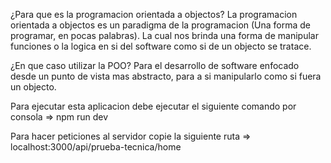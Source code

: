 ¿Para que es la programacion orientada a objectos? La programacion orientada a objectos es un paradigma de la programacion
(Una forma de programar, en pocas palabras). La cual nos brinda una forma de manipular funciones o la logica en si del software
como si de un objecto se tratace. 

¿En que caso utilizar la POO? Para el desarrollo de software enfocado desde un punto de vista mas abstracto, para a si manipularlo 
como si fuera un objecto.

Para ejecutar esta aplicacion debe ejecutar el siguiente comando
por consola => npm run dev

Para hacer peticiones al servidor copie la siguiente ruta
=> localhost:3000/api/prueba-tecnica/home